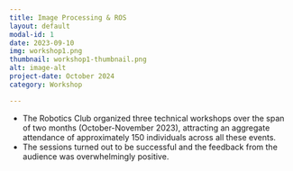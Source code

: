 ```yaml
---
title: Image Processing & ROS
layout: default
modal-id: 1
date: 2023-09-10
img: workshop1.png
thumbnail: workshop1-thumbnail.png
alt: image-alt
project-date: October 2024
category: Workshop

---
```


<ul>
    <li>
        The Robotics Club organized three technical workshops over the span of two months (October-November 2023), attracting an aggregate attendance of approximately 150 individuals across all these events.
    </li>
    <li>
        The sessions turned out to be successful and the feedback from the audience was overwhelmingly positive.
    </li>
</ul>